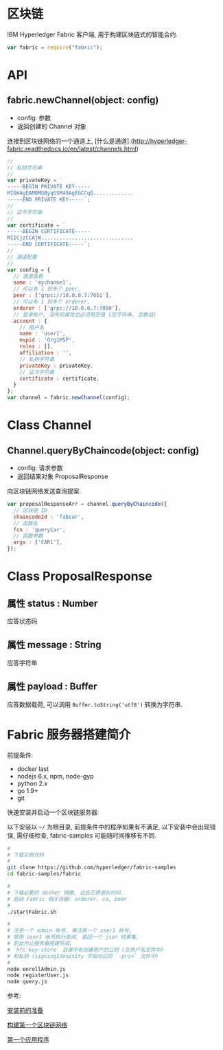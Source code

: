 # 区块链

IBM Hyperledger Fabric 客户端, 用于构建区块链式的智能合约.

```javascript
var fabric = require("fabric");
```


# API

## fabric.newChannel(object: config)

* config: 参数
* 返回创建的 Channel 对象

连接到区块链网络的一个通道上, [什么是通道].(http://hyperledger-fabric.readthedocs.io/en/latest/channels.html)


```javascript
//
// 私钥字符串
//
var privateKey = `
-----BEGIN PRIVATE KEY-----
MIGHAgEAMBMGByqGSM49AgEGCCqG.............
-----END PRIVATE KEY-----`;
//
// 证书字符串
//
var certificate = `
-----BEGIN CERTIFICATE-----
MIICjzCCAjW..............................
-----END CERTIFICATE-----`;
//
// 通道配置
//
var config = {
  // 通道名称
  name : 'mychannel',
  // 可以有 1 到多个 peer, 
  peer : ['grpc://10.0.0.7:7051'],
  // 可以有 1 到多个 orderer, 
  orderer : ['grpc://10.0.0.7:7050'],
  // 登录帐户, 没有的属性也必须用空值 (空字符串, 空数组)
  account : {
    // 用户名
    name : 'user1',
    mspid : 'Org1MSP',
    roles : [],
    affiliation : '',
    // 私钥字符串
    privateKey : privateKey,
    // 证书字符串
    certificate : certificate,
  }
};
var channel = fabric.newChannel(config);
```


# Class Channel

## Channel.queryByChaincode(object: config)

* config: 请求参数
* 返回结果对象 ProposalResponse

向区块链网络发送查询提案.

```javascript
var proposalResponseArr = channel.queryByChaincode({
  // 区块链 ID
  chaincodeId : 'fabcar',
  // 函数名
  fcn : 'queryCar',
  // 函数参数
  args : ['CAR1'],
});
```


# Class ProposalResponse

## 属性 status : Number

应答状态码

## 属性 message : String

应答字符串

## 属性 payload : Buffer

应答数据载荷, 可以调用 `Buffer.toString('utf8')` 转换为字符串.


# Fabric 服务器搭建简介

前提条件: 

* docker last
* nodejs 6.x, npm, node-gyp
* python 2.x
* go 1.9+
* git


快速安装并启动一个区块链服务器:

以下安装以 `~/` 为根目录, 前提条件中的程序如果有不满足, 以下安装中会出现错误, 需仔细检查, fabric-samples 可能随时间推移有不同.

```sh
#
# 下载实例代码
#
git clone https://github.com/hyperledger/fabric-samples
cd fabric-samples/fabric

#
# 下载必要的 docker 镜像, 这会花费很长时间.
# 启动 Fabric 相关容器: orderer, ca, peer
#
./startFabric.sh

#
# 注册一个 admin 帐号, 再注册一个 user1 帐号,
# 使用 user1 帐号执行查询, 返回一个 json 结果集,
# 到此为止服务器搭建完成; 
# `hfc-key-store` 目录中有创建用户的公钥 (在用户名文件中)
# 和私钥 (signingIdenitity 字段对应的 `-priv` 文件中)
#
node enrollAdmin.js
node registerUser.js
node query.js
```


参考:

[安装前的准备](http://hyperledger-fabric.readthedocs.io/en/latest/prereqs.html)

[构建第一个区块链网络](http://hyperledger-fabric.readthedocs.io/en/latest/build_network.html)

[第一个应用程序](http://hyperledger-fabric.readthedocs.io/en/latest/write_first_app.html)